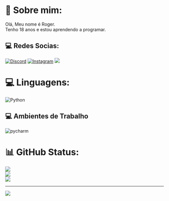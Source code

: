 # 👾 Sobre mim:
Olá, Meu nome é Roger.<br>Tenho 18 anos e estou aprendendo a programar.


## 💻 Redes Socias:
[![Discord](https://img.shields.io/badge/Discord-%237289DA.svg?logo=discord&logoColor=white)](https://discord.gg/491043552147537921) [![Instagram](https://img.shields.io/badge/Instagram-%23E4405F.svg?logo=Instagram&logoColor=white)](https://instagram.com/roger_llc) <a href="https://www.linkedin.com/in/roger-leite-7bb73a2aa/" target="_blank"><img src="https://img.shields.io/badge/LinkedIn-0077B5?style=for-the-badge&logo=linkedin&logoColor=white" target="_blank"/></a>

# 💻 Linguagens:
![Python](https://img.shields.io/badge/python-3670A0?style=for-the-badge&logo=python&logoColor=ffdd54)

## 💻 Ambientes de Trabalho
<div style="display: inline-block">
  <img align="center" alt="pycharm" src="https://img.shields.io/badge/PyCharm-000000.svg?&style=for-the-badge&logo=PyCharm&logoColor=white"/>
</div><br/>

# 📊 GitHub Status:
![](https://github-readme-stats.vercel.app/api?username=Backznn&theme=chartreuse-dark&hide_border=false&include_all_commits=false&count_private=false)<br/>
![](https://github-readme-streak-stats.herokuapp.com/?user=Backznn&theme=chartreuse-dark&hide_border=false)<br/>
![](https://github-readme-stats.vercel.app/api/top-langs/?username=Backznn&theme=chartreuse-dark&hide_border=false&include_all_commits=false&count_private=false&layout=compact)

---
[![](https://visitcount.itsvg.in/api?id=Backznn&icon=0&color=0)](https://visitcount.itsvg.in)

          
